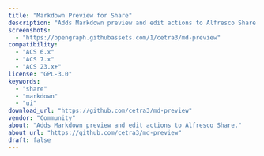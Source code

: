 ```yaml
---
title: "Markdown Preview for Share"
description: "Adds Markdown preview and edit actions to Alfresco Share."
screenshots:
  - "https://opengraph.githubassets.com/1/cetra3/md-preview"
compatibility:
  - "ACS 6.x"
  - "ACS 7.x"
  - "ACS 23.x+"
license: "GPL-3.0"
keywords:
  - "share"
  - "markdown"
  - "ui"
download_url: "https://github.com/cetra3/md-preview"
vendor: "Community"
about: "Adds Markdown preview and edit actions to Alfresco Share."
about_url: "https://github.com/cetra3/md-preview"
draft: false
---
```

